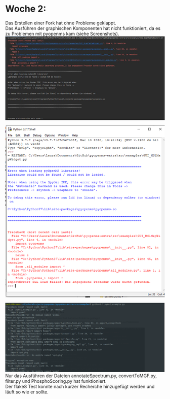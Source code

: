 # Woche 2:
Das Erstellen einer Fork hat ohne Probleme geklappt. <br>
Das Ausführen der graphischen Komponenten hat nicht funktioniert, da es zu Problemen mit pyopenms kam (siehe Screenshots). <br>
![Fehlermeldung1](https://raw.githubusercontent.com/Fabian1567/Teamprojekt-SS20-Laura-Yannik-Fabian/master/Fehlermeldung.PNG.jpg) <br>

![Fehlermeldung2](https://raw.githubusercontent.com/Fabian1567/Teamprojekt-SS20-Laura-Yannik-Fabian/master/FehlerGUIMapWidget.png) <br>

![Fehlermeldung3](https://raw.githubusercontent.com/Fabian1567/Teamprojekt-SS20-Laura-Yannik-Fabian/master/PyopenmsFehler.png) 
<br>
Nur das Ausführen der Dateien annotateSpectrum.py, convertToMGF.py, filter.py und PhosphoScoring.py hat funktioniert.<br>
Der flake8 Test konnte nach kurzer Recherche hinzugefügt werden und läuft so wie er sollte.
